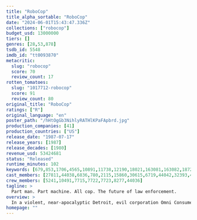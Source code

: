 ```yaml
---
title: "RoboCop"
title_alpha_sortable: "RoboCop"
date: "2024-06-01T15:43:47.336Z"
collections: ["robocop"]
budget_usd: 13000000
tiers: []
genres: [28,53,878]
tsdb_id: 5548
imdb_id: "tt0093870"
metacritic:
  slug: "robocop"
  score: 70
  review_count: 17
rotten_tomatoes:
  slug: "1017712-robocop"
  score: 91
  review_count: 80
original_title: "RoboCop"
ratings: ["R"]
original_language: "en"
poster_path: "/hHtOgGb3NihlyRATHlKPaFApbrd.jpg"
production_companies: [41]
production_countries: ["US"]
release_date: "1987-07-17"
release_years: [1987]
release_decades: [1980]
revenue_usd: 53424681
status: "Released"
runtime_minutes: 102
keywords: [679,853,1706,4565,10891,11738,12190,18021,163081,163082,187293,188970]
cast_members: [27811,44038,6836,780,2115,15860,30615,6719,44042,32393,44043,100062,105312,106768,179188]
crew_members: [5241,10491,7715,7722,7723,8277,44036]
tagline: >
  Part man. Part machine. All cop. The future of law enforcement.
overview: >
  In a violent, near-apocalyptic Detroit, evil corporation Omni Consumer Products wins a contract from the city government to privatize the police force. To test their crime-eradicating cyborgs, the company leads street cop Alex Murphy into an armed confrontation with crime lord Boddicker so they can use his body to support their untested RoboCop prototype. But when RoboCop learns of the company's nefarious plans, he turns on his masters.
homepage: ""
---
```

